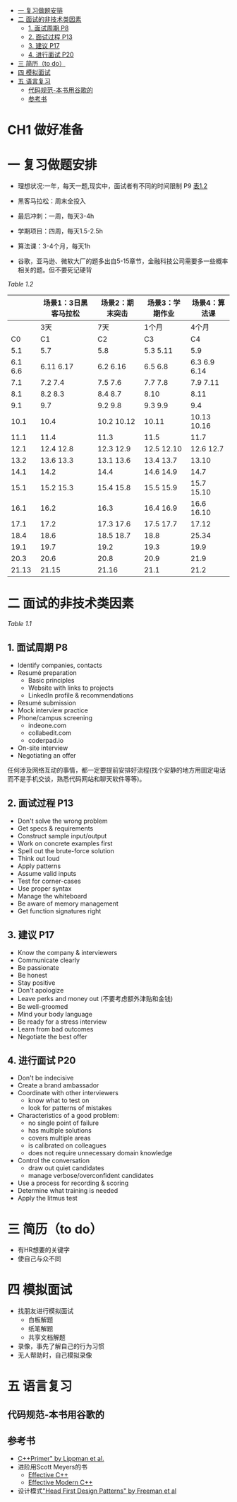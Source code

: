 - [一 复习做题安排](#一-复习做题安排)
- [二 面试的非技术类因素](#二-面试的非技术类因素)
  * [1. 面试周期 P8](#1-面试周期-p8)
  * [2. 面试过程 P13](#2-面试过程-p13)
  * [3. 建议 P17](#3-建议p17)
  * [4. 进行面试 P20](#4-进行面试-p20)
- [三 简历（to do）](#三-简历-to-do)
- [四 模拟面试](#四-模拟面试)
- [五 语言复习](#五-语言复习)
  * [代码规范-本书用谷歌的](#代码规范-本书用谷歌的)
  * [参考书](#参考书)

# CH1 做好准备

# 一 复习做题安排

- 理想状况:一年，每天一题,现实中，面试者有不同的时间限制 P9 [表1.2]()

- 黑客马拉松：周末全投入
- 最后冲刺：一周，每天3-4h
- 学期项目：四周，每天1.5-2.5h
- 算法课：3-4个月，每天1h

- 谷歌，亚马逊、微软大厂的题多出自5-15章节，金融科技公司需要多一些概率相关的题。但不要死记硬背

*Table 1.2*

|         | 场景1：3日黑客马拉松 | 场景2：期末突击 | 场景3：学期作业 | 场景4：算法课 |
| ------- | -------------------- | --------------- | --------------- | ------------- |
|         | 3天                  | 7天             | 1个月           | 4个月         |
| C0      | C1                   | C2              | C3              | C4            |
| 5.1     | 5.7                  | 5.8             | 5.3 5.11        | 5.9           |
| 6.1 6.6 | 6.11 6.17            | 6.2 6.16        | 6.5 6.8         | 6.3 6.9 6.14  |
| 7.1     | 7.2 7.4              | 7.5 7.6         | 7.7 7.8         | 7.9 7.11      |
| 8.1     | 8.2 8.3              | 8.4 8.7         | 8.10            | 8.11          |
| 9.1     | 9.7                  | 9.2 9.8         | 9.3 9.9         | 9.4           |
| 10.1    | 10.4                 | 10.2 10.12      | 10.11           | 10.13 10.16   |
| 11.1    | 11.4                 | 11.3            | 11.5            | 11.7          |
| 12.1    | 12.4 12.8            | 12.3 12.9       | 12.5 12.10      | 12.6 12.7     |
| 13.2    | 13.6 13.3            | 13.1 13.6       | 13.4 13.7       | 13.10         |
| 14.1    | 14.2                 | 14.4            | 14.6 14.9       | 14.7          |
| 15.1    | 15.2 15.3            | 15.4 15.8       | 15.5 15.9       | 15.7 15.10    |
| 16.1    | 16.2                 | 16.3            | 16.4 16.9       | 16.6 16.10    |
| 17.1    | 17.2                 | 17.3 17.6       | 17.5 17.7       | 17.12         |
| 18.4    | 18.6                 | 18.5 18.7       | 18.8            | 25.34         |
| 19.1    | 19.7                 | 19.2            | 19.3            | 19.9          |
| 20.3    | 20.6                 | 20.8            | 20.9            | 21.9          |
| 21.13   | 21.15                | 21.16           | 21.1            | 21.2          |

# 二 面试的非技术类因素

*Table 1.1*

## 1. 面试周期 P8

- ldentify companies, contacts
- Resumé preparation
  - Basic principles
  - Website with links to projects
  - LinkedIn profile & recommendations 
- Resumé submission
- Mock interview practice 
- Phone/campus screening 
  - indeone.com
  - collabedit.com
  - coderpad.io
- On-site interview
- Negotiating an offer

任何涉及网络互动的事情，都一定要提前安排好流程(找个安静的地方用固定电话而不是手机交谈，熟悉代码网站和聊天软件等等)。

## 2. 面试过程 P13

- Don't solve the wrong problem
- Get specs & requirements
- Construct sample input/output
- Work on concrete examples first 
- Spell out the brute-force solution 
- Think out loud
- Apply patterns 
- Assume valid inputs 
- Test for corner-cases 
- Use proper syntax 
- Manage the whiteboard
- Be aware of memory management 
- Get function signatures right

## 3. 建议 P17

- Know the company & interviewers 
- Communicate clearly 
- Be passionate 
- Be honest
- Stay positive 
- Don't apologize
- Leave perks and money out (不要考虑额外津贴和金钱)
- Be well-groomed
- Mind your body language 
- Be ready for a stress interview 
- Learn from bad outcomes 
- Negotiate the best offer

## 4. 进行面试 P20

- Don't be indecisive
- Create a brand ambassador
- Coordinate with other interviewers 
  - know what to test on
  - look for patterns of mistakes 
- Characteristics of a good problem: 
  - no single point of failure 
  - has multiple solutions 
  - covers multiple areas 
  - is calibrated on colleagues
  - does not require unnecessary domain knowledge
- Control the conversation 
  - draw out quiet candidates
  - manage verbose/overconfident candidates
- Use a process for recording & scoring 
- Determine what training is needed 
- Apply the litmus test

# 三 简历（to do）

- 有HR想要的关键字
- 使自己与众不同

# 四 模拟面试

- 找朋友进行模拟面试
  - 白板解题
  - 纸笔解题
  - 共享文档解题
- 录像，事先了解自己的行为习惯
- 无人帮助时，自己模拟录像

# 五 语言复习

## 代码规范-本书用谷歌的

## 参考书

- [C++Primer" by Lippman et al. ]()
- 进阶用Scott Meyers的书
  - [Effective C++]()
  - [Effective Modern C++]()
- 设计模式["Head First Design Patterns" by Freeman et al]()


